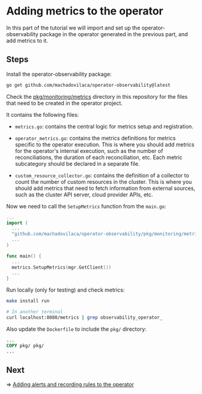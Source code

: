 # Adding metrics to the operator

In this part of the tutorial we will import and set up the
operator-observability package in the operator generated in the previous part,
and add metrics to it.

## Steps

Install the operator-observability package:

```bash
go get github.com/machadovilaca/operator-observability@latest
```

Check the [pkg/monitoring/metrics](pkg/monitoring/metrics) directory in this
repository for the files that need to be created in the operator project.

It contains the following files:

- `metrics.go`: contains the central logic for metrics setup and registration.

- `operator_metrics.go`: contains the metrics definitions for metrics specific
to the operator execution. This is where you should add metrics for the
operator's internal execution, such as the number of reconciliations, the
duration of each reconciliation, etc. Each metric subcategory should be
declared in a separate file.

- `custom_resource_collector.go`: contains the definition of a collector to 
count the number of custom resources in the cluster. This is where you should
add metrics that need to fetch information from external sources, such as the
cluster API server, cloud provider APIs, etc.


Now we need to call the `SetupMetrics` function from the `main.go`: 

```go
...
import (
  ...
  "github.com/machadovilaca/operator-observability/pkg/monitoring/metrics"
  ...
)

func main() {
  ...
  metrics.SetupMetrics(mgr.GetClient())
  ...
}
```

Run locally (only for testing) and check metrics:

```bash
make install run

# In another terminal
curl localhost:8080/metrics | grep observability_operator_
```

Also update the `Dockerfile` to include the `pkg/` directory:

```Dockerfile
...
COPY pkg/ pkg/
...
```

## Next

=> [Adding alerts and recording rules to the operator](../03-alerts-recordingrules/README.md)

